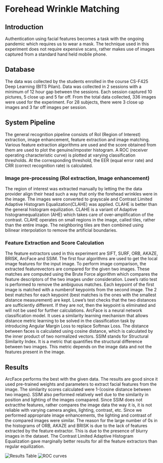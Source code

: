 # Forehead Wrinkle Matching

## Introduction
Authentication using facial features becomes a task with the ongoing pandemic which requires us to wear a mask.  The technique used in this experiment does not require expensive scans, rather makes use of images captured from a standard hand held mobile phone.

## Database
The data was collected by the students enrolled in the course CS-F425 Deep Learning (BITS Pilani).  Data was collected in 2 sessions with a minimum of 12 hour gap between the sessions.  Each session captured 10 pictures, 5 close up and 5 far off.  From the total data collected, 336 images were used for the experiment.  For 28 subjects, there were 3 close up images and 3 far off images per session.

## System Pipeline
The general recognition pipeline consists of RoI (Region of Interest) extraction, image enhancement, feature extraction and image matching.  Various feature extraction algorithms are used and the score obtained from them are used to plot the genuine/imposter histogram.  A ROC (receiver operating characteristic curve) is plotted at varying classification thresholds.  At the corresponding threshold, the EER (equal error rate) and CRR (correct recognition rate) is calculated.

### Image pre-processing (RoI extraction, Image enhancement)
The region of interest was extracted manually by letting the the data provider align their head such a way that only the forehead wrinkles were in the image.  The images were converted to grayscale and Contrast Limited Adaptive Histogram Equalization(CLAHE) was applied.  CLAHE is better than the general histogram equilization.  CLAHE is a variant of Adaptive histogramequalization (AHE) which takes care of over-amplification of the contrast.  CLAHE operates on small regions in the image, called tiles, rather than the entire image.  The neighboring tiles are then combined using bilinear interpolation to remove the artificial boundaries.

### Feature Extraction and Score Calculation
The  feature  extractors  used  in  this  experiment  are  SIFT,  SURF,  ORB,  AKAZE,  BRISK,  ArcFace  and  SSIM.  The  first  four algorithms are used to get the local image features for the input image.  To perform image comparison, the extracted featurevectors are compared for the given two images.  These matches are computed using the Brute Force algorithm which compares the feature descriptors of the two images under consideration.
Lowe’s ratio test is performed to remove the ambiguous matches.  Each keypoint of the first image is matched with a numberof keypoints from the second image.  The 2 best matches for each keypoint (best matches is the ones with the smallest distance measurement) are kept.  Lowe’s test checks that the two distances are sufficiently different.  If they are not, then the keypoint is eliminated and will not be used for further calculations.
ArcFace is a neural network classification model.  It uses a similarity learning mechanism that allows distance metric learning to be solved in the classification task by introducing Angular Margin Loss to replace Softmax Loss.  The distance between faces is calculated using cosine distance, which is calculated by the inner product of two normalized vectors.
SSIM stands for Structural Similarity Index.  It is a metric that quantifies the structural difference between two images.  This metric depends on the image data and not the features present in the image.

## Results
ArcFace performs the best with the given data. The results are good since it used pre-trained weights and parameters to extract facial features from the image.  The similarity scores calculated were 1-(cosine distance between two images). SSIM also performed relatively well due to the similarity in position and lighting of the images comapared. Since SSIM does not extractthe features, rather compares the image data the way it is, it is not reliable with varying camera angles, lighting, contrast, etc. Since we performed appropriate image enhancements, the lighting and contrast of the compared images were similar. The reason for the large number of 0s in the histograms of ORB, AKAZE and BRISK is due to the lack of features extracted by the feature extractor.  This is due to the presence of blurry images in the dataset. The Contrast Limited Adaptive Histogram Equalization gave marginally better results for all the feature extractors than regular equilization.

![Results Table](/table.png "Results table")
![ROC curves](/roc.png "ROC curves")
